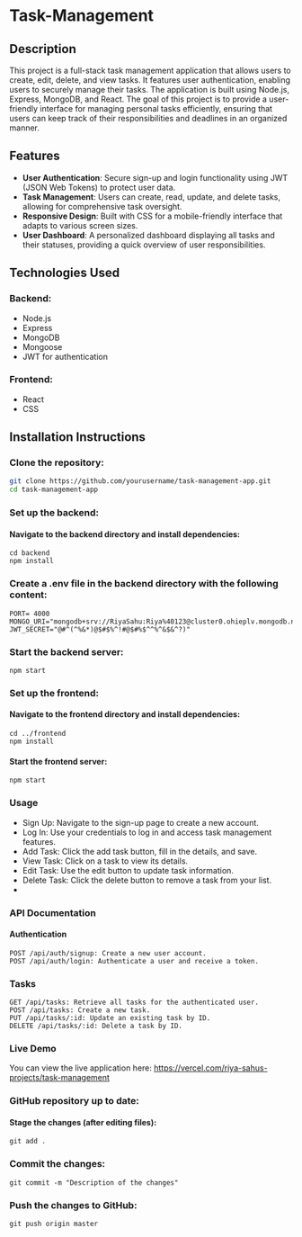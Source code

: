 # Task-Management


## Description
This project is a full-stack task management application that allows users to create, edit, delete, and view tasks. It features user authentication, enabling users to securely manage their tasks. The application is built using Node.js, Express, MongoDB, and React. The goal of this project is to provide a user-friendly interface for managing personal tasks efficiently, ensuring that users can keep track of their responsibilities and deadlines in an organized manner.

## Features
- **User Authentication**: Secure sign-up and login functionality using JWT (JSON Web Tokens) to protect user data.
- **Task Management**: Users can create, read, update, and delete tasks, allowing for comprehensive task oversight.
- **Responsive Design**: Built with  CSS for a mobile-friendly interface that adapts to various screen sizes.
- **User Dashboard**: A personalized dashboard displaying all tasks and their statuses, providing a quick overview of user responsibilities.

## Technologies Used

### Backend:
- Node.js
- Express
- MongoDB
- Mongoose
- JWT for authentication

### Frontend:
- React
- CSS

## Installation Instructions

### Clone the repository:
```bash
git clone https://github.com/yourusername/task-management-app.git
cd task-management-app
```
### Set up the backend:
#### Navigate to the backend directory and install dependencies:
```
cd backend
npm install
```
### Create a .env file in the backend directory with the following content:
```
PORT= 4000
MONGO_URI="mongodb+srv://RiyaSahu:Riya%40123@cluster0.ohieplv.mongodb.net/task_management"
JWT_SECRET="@#^(^%&*)@$#$%^!#@$#%$^^%^&$&^?)"
```
### Start the backend server:
```
npm start
```
### Set up the frontend:
#### Navigate to the frontend directory and install dependencies:

```
cd ../frontend
npm install
```
#### Start the frontend server:
```
npm start
```
### Usage
- Sign Up: Navigate to the sign-up page to create a new account.
- Log In: Use your credentials to log in and access task management features.
- Add Task: Click the add task button, fill in the details, and save.
- View Task: Click on a task to view its details.
- Edit Task: Use the edit button to update task information.
- Delete Task: Click the delete button to remove a task from your list.
- 
### API Documentation
#### Authentication
```
POST /api/auth/signup: Create a new user account.
POST /api/auth/login: Authenticate a user and receive a token.
```
### Tasks

```
GET /api/tasks: Retrieve all tasks for the authenticated user.
POST /api/tasks: Create a new task.
PUT /api/tasks/:id: Update an existing task by ID.
DELETE /api/tasks/:id: Delete a task by ID.
```

### Live Demo
You can view the live application here: 
https://vercel.com/riya-sahus-projects/task-management

### GitHub repository up to date:

#### Stage the changes (after editing files):
```
git add .
```

### Commit the changes:
```
git commit -m "Description of the changes"
```
### Push the changes to GitHub:
```
git push origin master
```
